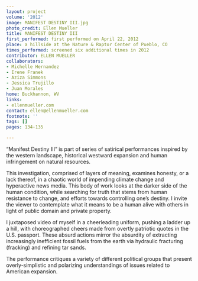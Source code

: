 ```yaml
---
layout: project
volume: '2012'
image: MANIFEST_DESTINY_III.jpg
photo_credit: Ellen Mueller
title: MANIFEST DESTINY III
first_performed: first performed on April 22, 2012
place: a hillside at the Nature & Raptor Center of Pueblo, CO
times_performed: screened six additional times in 2012
contributor: ELLEN MUELLER
collaborators:
- Michelle Hernandez
- Irene Franek
- Aziza Simmons
- Jessica Trujillo
- Juan Morales
home: Buckhannon, WV
links:
- ellenmueller.com
contact: ellen@ellenmueller.com
footnote: ''
tags: []
pages: 134-135

---
```


“Manifest Destiny III” is part of series of satirical performances inspired by the western landscape, historical westward expansion and human infringement on natural resources.

This investigation, comprised of layers of meaning, examines honesty, or a lack thereof, in a chaotic world of impending climate change and hyperactive news media. This body of work looks at the darker side of the human condition, while searching for truth that stems from human resistance to change, and efforts towards controlling one’s destiny. I invite the viewer to contemplate what it means to be a human alive with others in light of public domain and private property.

I juxtaposed video of myself in a cheerleading uniform, pushing a ladder up a hill, with choreographed cheers made from overtly patriotic quotes in the U.S. passport. These absurd actions mirror the absurdity of extracting increasingly inefficient fossil fuels from the earth via hydraulic fracturing (fracking) and refining tar sands.

The performance critiques a variety of different political groups that  present overly-simplistic and polarizing understandings of issues related to American expansion.
